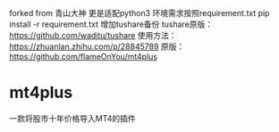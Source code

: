 forked from 青山大神
更是适配python3
环境需求按照requirement.txt 
pip install -r requirement.txt
增加tushare备份
tushare原版：https://github.com/waditu/tushare
使用方法：https://zhuanlan.zhihu.com/p/28845789
原版：https://github.com/flameOnYou/mt4plus
# mt4plus
一款将股市十年价格导入MT4的插件
